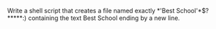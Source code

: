 Write a shell script that creates a file named exactly \*\'Best School\'\*$\?\*\*\*\*\*:) containing the text Best School ending by a new line.
